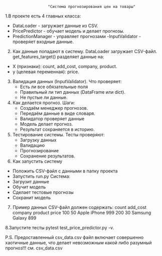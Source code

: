 
                       "Система прогнозирования цен на товары"


1.В проекте есть 4 главных класса:

  - DataLoader - загружает данные из CSV.
  - PricePredictor - обучает модель и делает прогнозы.
  - PredictionManager - управляет прогнозами
  -InputValidator - проверяет входные данные.

2. Как данные попадают в систему.
 DataLoader загружает CSV-файл.
 get_features_target() разделяет данные на:
  - X (признаки): count, add_cost, company, product.
  - y (целевая переменная): price.

3. Валидация данных (InputValidator).
Что проверяет:
   - Есть ли все обязательные поля
   - Правильный ли тип данных (DataFrame или dict).
   - Не пустые ли данные.
4. Как делается прогноз.
  Шаги:
     - Создаём менеджер прогнозов.
     - Передаём данные в виде словаря.
     - Валидатор проверяет данные
     - Модель делает прогноз.
     - Результат сохраняется в историю.
5. Тестирование системы.
  Тесты проверяют:
     - Загрузку данных
     - Валидацию
     - Прогнозирование
     - Сохранение результатов.
6. Как запустить систему
  - Положить CSV-файл с данными в папку проекта
  - Запустить run.py
  Система:
  - Загрузит данные
  - Обучит модель
  - Сделает тестовые прогнозы
  - Сохранит модель
7. Пример данных
  CSV-файл должен содержать:
count	 add_cost 	company	 product	price
100	   50	       Apple	    iPhone	999
200    30	      Samsung	   Galaxy	899

8.Запустите тесты pytest test_price_predictor.py -v.


P.S. Предоставленный csv_data.csv файл включает совершенно хаотичные данные,
что делает невозможным какой либо разумный прогноз!!! см. csv_data.csv

